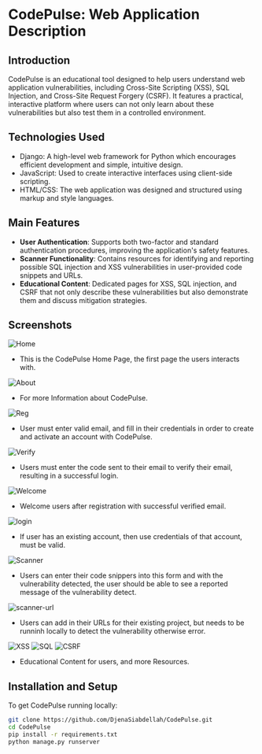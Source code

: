 # CodePulse: Web Application Description 

## Introduction
CodePulse is an educational tool designed to help users understand web application vulnerabilities, including Cross-Site Scripting (XSS), SQL Injection, and Cross-Site Request Forgery (CSRF). It features a practical, interactive platform where users can not only learn about these vulnerabilities but also test them in a controlled environment.

## Technologies Used
- Django: A high-level web framework for Python which encourages efficient development and simple, intuitive design.
- JavaScript: Used to create interactive interfaces using client-side scripting.
- HTML/CSS: The web application was designed and structured using markup and style languages.

## Main Features
- **User Authentication**: Supports both two-factor and standard authentication procedures, improving the application's safety features.
- **Scanner Functionality**: Contains resources for identifying and reporting possible SQL injection and XSS vulnerabilities in user-provided code snippets and URLs.
- **Educational Content**: Dedicated pages for XSS, SQL injection, and CSRF that not only describe these vulnerabilities but also demonstrate them and discuss mitigation strategies.

## Screenshots
![Home](https://github.com/DjenaSiabdellah/CodePulse/assets/73534772/32d058ea-4e06-436e-85da-bfa5b719dfb9)

- This is the CodePulse Home Page, the first page the users interacts with.

![About](https://github.com/DjenaSiabdellah/CodePulse/assets/73534772/ba346ac0-8d65-4e07-9dfa-774464994cb7)

- For more Information about CodePulse.
  
![Reg](https://github.com/DjenaSiabdellah/CodePulse/assets/73534772/1715654b-da47-4340-bc72-6cdbd7a5d0fb)

- User must enter valid email, and fill in their credentials in order to create and activate an account with CodePulse.

![Verify](https://github.com/DjenaSiabdellah/CodePulse/assets/73534772/7071d7e7-7089-453a-b241-b0f730a86dd4)

- Users must enter the code sent to their email to verify their email, resulting in a successful login.

![Welcome](https://github.com/DjenaSiabdellah/CodePulse/assets/73534772/d1ea42b2-712a-476d-a064-308e03c678c4)

- Welcome users after registration with successful verified email.

![login](https://github.com/DjenaSiabdellah/CodePulse/assets/73534772/f50d2bf3-18be-494c-9a23-e6075dfe7313)

- If user has an existing account, then use credentials of that account, must be valid. 

![Scanner](https://github.com/DjenaSiabdellah/CodePulse/assets/73534772/43f6290c-5ebd-4e2f-a30d-aee2311adcd4)

- Users can enter their code snippers into this form and with the vulnerability detected, the user should be able to see a reported message of the vulnerability detect. 
  
![scanner-url](https://github.com/DjenaSiabdellah/CodePulse/assets/73534772/5e252b6f-aef8-42f2-bf4c-6d3c33d94bcc)

- Users can add in their URLs for their existing project, but needs to be runninh locally to detect the vulnerability otherwise error. 


![XSS](https://github.com/DjenaSiabdellah/CodePulse/assets/73534772/2482c085-ab82-49fe-9b77-fca51684f036)
![SQL](https://github.com/DjenaSiabdellah/CodePulse/assets/73534772/4aa59956-6bd7-48e6-a8e3-19815d811c58)
![CSRF](https://github.com/DjenaSiabdellah/CodePulse/assets/73534772/a35aa65e-dacb-42cf-ac1c-e1213605cac5)

- Educational Content for users, and more Resources.




## Installation and Setup
To get CodePulse running locally:
```bash
git clone https://github.com/DjenaSiabdellah/CodePulse.git
cd CodePulse
pip install -r requirements.txt
python manage.py runserver
